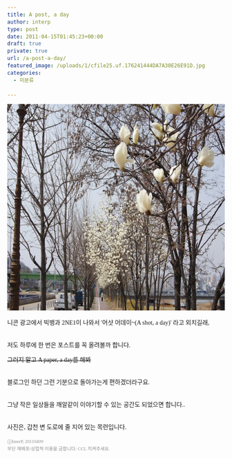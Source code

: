 ```yaml
---
title: A post, a day
author: interp
type: post
date: 2011-04-15T01:45:23+00:00
draft: true
private: true
url: /a-post-a-day/
featured_image: /uploads/1/cfile25.uf.176241444DA7A30E26E91D.jpg
categories:
  - 미분류

---
```

<p style="margin:0">
  <span style="font-size: 9pt; ">﻿</span><img src="/uploads/1/cfile25.uf.176241444DA7A30E26E91D.jpg" class="aligncenter" width="720" height="478" alt="" filename="205189_165981826792672_100001425673383_390937_8033095_n.jpg" filemime="image/jpeg" />
</p>

<span style="font-family: Gulim; ">니콘 광고에서 빅뱅과 2NE1이 나와서 '어샷 어데이~(A shot, a day)' 라고 외치길래, </span>
  
<span style="font-family: Gulim; "><br /> 저도 하루에 한 번은 포스트를 꼭 올려볼까 합니다.</span>
  
<s><span style="font-family: Gulim; ">그러지 말고 A paper, a day를 해봐</span></s>

<span style="font-family: Gulim; "><br /> 블로그인 하던 그런 기분으로 돌아가는게 편하겠더라구요.</span>
  
<span style="font-family: Gulim; "><br /> 그냥 작은 일상들을 깨알같이 이야기할 수 있는 공간도 되었으면 합니다..&nbsp;</span>

<span style="font-family: Gulim; "><br /> 사진은, 갑천 변 도로에 줄 지어 있는 목련입니다.</span>

<font class="Apple-style-span" color="#8E8E8E"><span style="font-size: 8pt; "><span style="font-family: Tahoma; ">ⓒInterP, 20110409</span></span><br /> <span style="font-size: 8pt; "><span style="font-family: Tahoma; ">무단 재배포/상업적 이용을 금합니다. CCL 지켜주세요.</span></span></font>